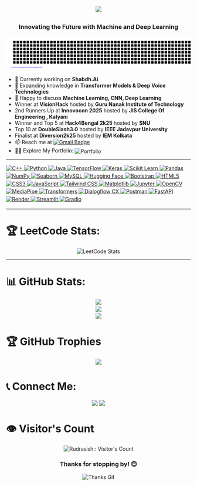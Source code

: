  <h1 align="center">
  <a href="https://git.io/typing-svg">
    <img src="https://readme-typing-svg.herokuapp.com/?lines=Hello,+There+👋;This+is+Rudrasish+....&center=true&size=30">
  </a>
</h1>

<h3 align="center">Innovating the Future with Machine and Deep Learning</h3>
  

![gitartwork](gitartwork.svg)

 

 

 
- 🔭 Currently working on **Shabdh.Ai**  
- 🌱 Expanding knowledge in **Transformer Models & Deep Voice Technologies**  
- 💬 Happy to discuss **Machine Learning, CNN, Deep Learning**
- Winner at **VisionHack** hosted by **Guru Nanak Institute of Technology**
- 2nd Runners Up at **Innovocon 2025** hosted by **JIS College Of Engineering , Kalyani**
- Winner and Top 5 at **Hack4Bengal 2k25** hosted by **SNU**
- Top 10 at **DoubleSlash3.0** hosted by **IEEE Jadavpur University**
- Finalist at **Diversion2k25** hosted by **IEM Kolkata**
- 📫 Reach me at <a href="mailto:rudrasish2003@gmail.com"><img src="https://img.shields.io/badge/rudrasish2003%40gmail.com-red?logo=gmail&logoColor=white" alt="Gmail Badge" /></a>
- 👨‍💻 Explore My Portfolio: <a href="https://rudrasish2003.github.io/MyPortfolio/" target="_blank"><img src="https://img.shields.io/badge/Portfolio-%23000000.svg?style=flat-square&logo=vercel&logoColor=white" alt="Portfolio" style="display: inline-block; vertical-align: middle;"/></a>

 




---

<!-- 💻 Tech Stack -->
<div class="tech-stack">
  <!-- Existing Badges -->
  <a href="https://cplusplus.com" target="_blank">
    <img src="https://img.shields.io/badge/C++-00599C?style=for-the-badge&logo=cplusplus&logoColor=white" alt="C++" style="margin-bottom: 4px;" />
  </a>
  <a href="https://python.org" target="_blank">
    <img src="https://img.shields.io/badge/Python-3670A0?style=for-the-badge&logo=python&logoColor=ffdd54" alt="Python" style="margin-bottom: 4px;" />
  </a>
  <a href="https://java.com" target="_blank">
    <img src="https://img.shields.io/badge/Java-%23ED8B00.svg?style=for-the-badge&logo=java&logoColor=white" alt="Java" style="margin-bottom: 4px;" />
  </a>
  <a href="https://www.tensorflow.org/" target="_blank">
    <img src="https://img.shields.io/badge/TensorFlow-%23FF6F00.svg?style=for-the-badge&logo=tensorflow&logoColor=white" alt="TensorFlow" style="margin-bottom: 4px;" />
  </a>
  <a href="https://keras.io/" target="_blank">
    <img src="https://img.shields.io/badge/Keras-D00000?style=for-the-badge&logo=keras&logoColor=white" alt="Keras" style="margin-bottom: 4px;" />
  </a>
  <a href="https://scikit-learn.org/" target="_blank">
    <img src="https://img.shields.io/badge/scikit--learn-%23F7931E.svg?style=for-the-badge&logo=scikit-learn&logoColor=white" alt="Scikit Learn" style="margin-bottom: 4px;" />
  </a>
  <a href="https://pandas.pydata.org/" target="_blank">
    <img src="https://img.shields.io/badge/Pandas-%23150458.svg?style=for-the-badge&logo=pandas&logoColor=white" alt="Pandas" style="margin-bottom: 4px;" />
  </a>
  <a href="https://numpy.org/" target="_blank">
    <img src="https://img.shields.io/badge/NumPy-%23013243.svg?style=for-the-badge&logo=numpy&logoColor=white" alt="NumPy" style="margin-bottom: 4px;" />
  </a>
  <a href="https://seaborn.pydata.org/" target="_blank">
    <img src="https://img.shields.io/badge/Seaborn-%230C55A5.svg?style=for-the-badge&logo=seaborn&logoColor=white" alt="Seaborn" style="margin-bottom: 4px;" />
  </a>
  <a href="https://www.mysql.com/" target="_blank">
    <img src="https://img.shields.io/badge/MySQL-%2300f.svg?style=for-the-badge&logo=mysql&logoColor=white" alt="MySQL" style="margin-bottom: 4px;" />
  </a>
  <a href="https://huggingface.co/" target="_blank">
    <img src="https://img.shields.io/badge/HuggingFace-%23FF6F00.svg?style=for-the-badge&logo=hugging-face&logoColor=white" alt="Hugging Face" style="margin-bottom: 4px;" />
  </a>
  <a href="https://getbootstrap.com/" target="_blank">
    <img src="https://img.shields.io/badge/Bootstrap-%23563D7C.svg?style=for-the-badge&logo=bootstrap&logoColor=white" alt="Bootstrap" style="margin-bottom: 4px;" />
  </a>
  <a href="https://developer.mozilla.org/en-US/docs/Web/Guide/HTML/HTML5" target="_blank">
    <img src="https://img.shields.io/badge/HTML5-%23E34F26.svg?style=for-the-badge&logo=html5&logoColor=white" alt="HTML5" style="margin-bottom: 4px;" />
  </a>
  <a href="https://developer.mozilla.org/en-US/docs/Web/CSS" target="_blank">
    <img src="https://img.shields.io/badge/CSS3-%231572B6.svg?style=for-the-badge&logo=css3&logoColor=white" alt="CSS3" style="margin-bottom: 4px;" />
  </a>
  <a href="https://www.javascript.com/" target="_blank">
    <img src="https://img.shields.io/badge/JavaScript-%23323330.svg?style=for-the-badge&logo=javascript&logoColor=%23F7DF1E" alt="JavaScript" style="margin-bottom: 4px;" />
  </a>
  <a href="https://tailwindcss.com/" target="_blank">
    <img src="https://img.shields.io/badge/TailwindCSS-%2338B2AC.svg?style=for-the-badge&logo=tailwind-css&logoColor=white" alt="Tailwind CSS" style="margin-bottom: 4px;" />
  </a>
  <a href="https://matplotlib.org/" target="_blank">
    <img src="https://img.shields.io/badge/Matplotlib-%23E85D00.svg?style=for-the-badge&logo=matplotlib&logoColor=white" alt="Matplotlib" style="margin-bottom: 4px;" />
  </a>
  <a href="https://jupyter.org/" target="_blank">
    <img src="https://img.shields.io/badge/Jupyter-%23DA5B0B.svg?style=for-the-badge&logo=jupyter&logoColor=white" alt="Jupyter" style="margin-bottom: 4px;" />
  </a>
  <a href="https://opencv.org/" target="_blank">
    <img src="https://img.shields.io/badge/OpenCV-%23white.svg?style=for-the-badge&logo=opencv&logoColor=white" alt="OpenCV" style="margin-bottom: 4px;" />
  </a>
  <a href="https://google.github.io/mediapipe/" target="_blank">
    <img src="https://img.shields.io/badge/MediaPipe-%2300BFFF.svg?style=for-the-badge&logo=mediapipe&logoColor=white" alt="MediaPipe" style="margin-bottom: 4px;" />
  </a>
  <a href="https://huggingface.co/docs/transformers/index" target="_blank">
    <img src="https://img.shields.io/badge/Transformers-%23FF5722.svg?style=for-the-badge&logo=transformers&logoColor=white" alt="Transformers" style="margin-bottom: 4px;" />
  </a>

  <!-- New Badges -->
  <a href="https://cloud.google.com/dialogflow/cx" target="_blank">
    <img src="https://img.shields.io/badge/Dialogflow%20CX-%23FF9800.svg?style=for-the-badge&logo=google-cloud&logoColor=white" alt="Dialogflow CX" style="margin-bottom: 4px;" />
  </a>
  <a href="https://www.postman.com/" target="_blank">
    <img src="https://img.shields.io/badge/Postman-FF6C37?style=for-the-badge&logo=postman&logoColor=white" alt="Postman" style="margin-bottom: 4px;" />
  </a>
  <a href="https://fastapi.tiangolo.com/" target="_blank">
    <img src="https://img.shields.io/badge/FastAPI-009688?style=for-the-badge&logo=fastapi&logoColor=white" alt="FastAPI" style="margin-bottom: 4px;" />
  </a>
  <a href="https://render.com/" target="_blank">
    <img src="https://img.shields.io/badge/Render-46E3B7?style=for-the-badge&logo=render&logoColor=black" alt="Render" style="margin-bottom: 4px;" />
  </a>
  <a href="https://streamlit.io/" target="_blank">
    <img src="https://img.shields.io/badge/Streamlit-FF4B4B?style=for-the-badge&logo=streamlit&logoColor=white" alt="Streamlit" style="margin-bottom: 4px;" />
  </a>
  <a href="https://gradio.app/" target="_blank">
    <img src="https://img.shields.io/badge/Gradio-3F3FFF?style=for-the-badge&logo=gradio&logoColor=white" alt="Gradio" style="margin-bottom: 4px;" />
  </a>
</div>

 ---

# 🏆 LeetCode Stats:
<div align="center">
    <img src="https://leetcard.jacoblin.cool/rudrasish_2003?ext=heatmap" alt="LeetCode Stats">
</div>

---

# 📊 GitHub Stats:
<div align="center">
    <img src="https://github-readme-stats.vercel.app/api?username=rudrasish2003&theme=dark&hide_border=false&include_all_commits=false&count_private=false"/><br/>
    <img src="https://github-readme-streak-stats.herokuapp.com/?user=rudrasish2003&theme=dark&hide_border=false"/><br/>
    <img src="https://github-readme-stats.vercel.app/api/top-langs/?username=rudrasish2003&theme=dark&hide_border=false&include_all_commits=false&count_private=false&layout=compact"/>
</div>

# 🏆 GitHub Trophies
<div align="center">
    <img src="https://github-profile-trophy.vercel.app/?username=rudrasish2003&theme=onestar&no-frame=false&no-bg=false&margin-w=4"/>
</div>

# 📞 Connect Me:
<p align="center">
  <a href="https://www.instagram.com/_.rudrasheeeesh._?igshid=OGQ5ZDc2ODk2ZA%3D%3D" target="_blank"><img src="https://img.shields.io/badge/-Instagram-E4405F?style=for-the-badge&logo=instagram&logoColor=white"></a>
  <a href="https://www.linkedin.com/in/rudrasish-dutta-9b9078282/" target="_blank"><img src="https://img.shields.io/badge/-LinkedIn-0A66C2?style=for-the-badge&logo=linkedin&logoColor=white"></a>
   </p>

# 👁️ Visitor's Count 
<p align="center" >
  <img src="https://profile-counter.glitch.me/{rudrasish2003}/count.svg" alt="Rudrasish:: Visitor's Count" />
</p>



<h3 align="center">Thanks for stopping by! 😊</h3>
<p align="center">
  <img src="https://media.giphy.com/media/2IudUHdI075HL02Pkk/giphy.gif" width="100" alt="Thanks Gif">
</p> 
